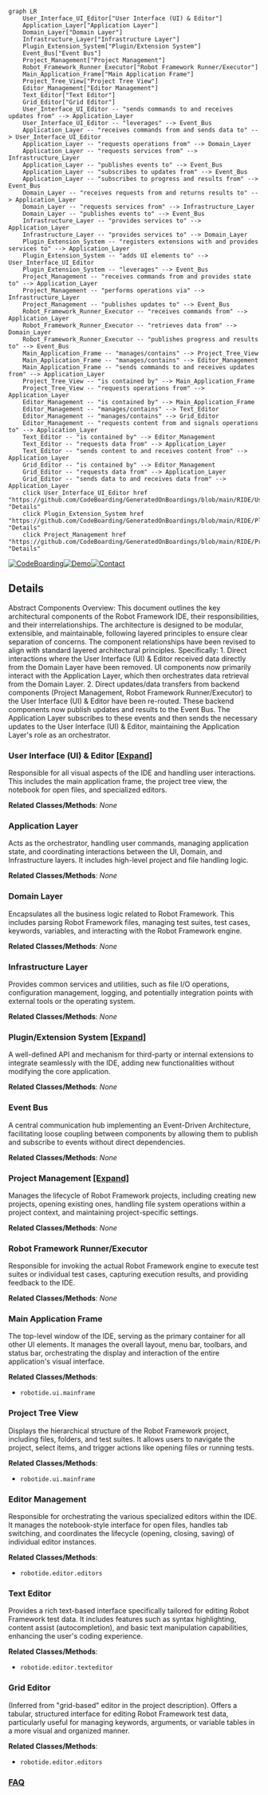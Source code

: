 ```mermaid
graph LR
    User_Interface_UI_Editor["User Interface (UI) & Editor"]
    Application_Layer["Application Layer"]
    Domain_Layer["Domain Layer"]
    Infrastructure_Layer["Infrastructure Layer"]
    Plugin_Extension_System["Plugin/Extension System"]
    Event_Bus["Event Bus"]
    Project_Management["Project Management"]
    Robot_Framework_Runner_Executor["Robot Framework Runner/Executor"]
    Main_Application_Frame["Main Application Frame"]
    Project_Tree_View["Project Tree View"]
    Editor_Management["Editor Management"]
    Text_Editor["Text Editor"]
    Grid_Editor["Grid Editor"]
    User_Interface_UI_Editor -- "sends commands to and receives updates from" --> Application_Layer
    User_Interface_UI_Editor -- "leverages" --> Event_Bus
    Application_Layer -- "receives commands from and sends data to" --> User_Interface_UI_Editor
    Application_Layer -- "requests operations from" --> Domain_Layer
    Application_Layer -- "requests services from" --> Infrastructure_Layer
    Application_Layer -- "publishes events to" --> Event_Bus
    Application_Layer -- "subscribes to updates from" --> Event_Bus
    Application_Layer -- "subscribes to progress and results from" --> Event_Bus
    Domain_Layer -- "receives requests from and returns results to" --> Application_Layer
    Domain_Layer -- "requests services from" --> Infrastructure_Layer
    Domain_Layer -- "publishes events to" --> Event_Bus
    Infrastructure_Layer -- "provides services to" --> Application_Layer
    Infrastructure_Layer -- "provides services to" --> Domain_Layer
    Plugin_Extension_System -- "registers extensions with and provides services to" --> Application_Layer
    Plugin_Extension_System -- "adds UI elements to" --> User_Interface_UI_Editor
    Plugin_Extension_System -- "leverages" --> Event_Bus
    Project_Management -- "receives commands from and provides state to" --> Application_Layer
    Project_Management -- "performs operations via" --> Infrastructure_Layer
    Project_Management -- "publishes updates to" --> Event_Bus
    Robot_Framework_Runner_Executor -- "receives commands from" --> Application_Layer
    Robot_Framework_Runner_Executor -- "retrieves data from" --> Domain_Layer
    Robot_Framework_Runner_Executor -- "publishes progress and results to" --> Event_Bus
    Main_Application_Frame -- "manages/contains" --> Project_Tree_View
    Main_Application_Frame -- "manages/contains" --> Editor_Management
    Main_Application_Frame -- "sends commands to and receives updates from" --> Application_Layer
    Project_Tree_View -- "is contained by" --> Main_Application_Frame
    Project_Tree_View -- "requests operations from" --> Application_Layer
    Editor_Management -- "is contained by" --> Main_Application_Frame
    Editor_Management -- "manages/contains" --> Text_Editor
    Editor_Management -- "manages/contains" --> Grid_Editor
    Editor_Management -- "requests content from and signals operations to" --> Application_Layer
    Text_Editor -- "is contained by" --> Editor_Management
    Text_Editor -- "requests data from" --> Application_Layer
    Text_Editor -- "sends content to and receives content from" --> Application_Layer
    Grid_Editor -- "is contained by" --> Editor_Management
    Grid_Editor -- "requests data from" --> Application_Layer
    Grid_Editor -- "sends data to and receives data from" --> Application_Layer
    click User_Interface_UI_Editor href "https://github.com/CodeBoarding/GeneratedOnBoardings/blob/main/RIDE/User_Interface_UI_Editor.md" "Details"
    click Plugin_Extension_System href "https://github.com/CodeBoarding/GeneratedOnBoardings/blob/main/RIDE/Plugin_Extension_System.md" "Details"
    click Project_Management href "https://github.com/CodeBoarding/GeneratedOnBoardings/blob/main/RIDE/Project_Management.md" "Details"
```

[![CodeBoarding](https://img.shields.io/badge/Generated%20by-CodeBoarding-9cf?style=flat-square)](https://github.com/CodeBoarding/CodeBoarding)[![Demo](https://img.shields.io/badge/Try%20our-Demo-blue?style=flat-square)](https://www.codeboarding.org/demo)[![Contact](https://img.shields.io/badge/Contact%20us%20-%20contact@codeboarding.org-lightgrey?style=flat-square)](mailto:contact@codeboarding.org)

## Details

Abstract Components Overview: This document outlines the key architectural components of the Robot Framework IDE, their responsibilities, and their interrelationships. The architecture is designed to be modular, extensible, and maintainable, following layered principles to ensure clear separation of concerns. The component relationships have been revised to align with standard layered architectural principles. Specifically: 1. Direct interactions where the User Interface (UI) & Editor received data directly from the Domain Layer have been removed. UI components now primarily interact with the Application Layer, which then orchestrates data retrieval from the Domain Layer. 2. Direct updates/data transfers from backend components (Project Management, Robot Framework Runner/Executor) to the User Interface (UI) & Editor have been re-routed. These backend components now publish updates and results to the Event Bus. The Application Layer subscribes to these events and then sends the necessary updates to the User Interface (UI) & Editor, maintaining the Application Layer's role as an orchestrator.

### User Interface (UI) & Editor [[Expand]](./User_Interface_UI_Editor.md)
Responsible for all visual aspects of the IDE and handling user interactions. This includes the main application frame, the project tree view, the notebook for open files, and specialized editors.


**Related Classes/Methods**: _None_

### Application Layer
Acts as the orchestrator, handling user commands, managing application state, and coordinating interactions between the UI, Domain, and Infrastructure layers. It includes high-level project and file handling logic.


**Related Classes/Methods**: _None_

### Domain Layer
Encapsulates all the business logic related to Robot Framework. This includes parsing Robot Framework files, managing test suites, test cases, keywords, variables, and interacting with the Robot Framework engine.


**Related Classes/Methods**: _None_

### Infrastructure Layer
Provides common services and utilities, such as file I/O operations, configuration management, logging, and potentially integration points with external tools or the operating system.


**Related Classes/Methods**: _None_

### Plugin/Extension System [[Expand]](./Plugin_Extension_System.md)
A well-defined API and mechanism for third-party or internal extensions to integrate seamlessly with the IDE, adding new functionalities without modifying the core application.


**Related Classes/Methods**: _None_

### Event Bus
A central communication hub implementing an Event-Driven Architecture, facilitating loose coupling between components by allowing them to publish and subscribe to events without direct dependencies.


**Related Classes/Methods**: _None_

### Project Management [[Expand]](./Project_Management.md)
Manages the lifecycle of Robot Framework projects, including creating new projects, opening existing ones, handling file system operations within a project context, and maintaining project-specific settings.


**Related Classes/Methods**: _None_

### Robot Framework Runner/Executor
Responsible for invoking the actual Robot Framework engine to execute test suites or individual test cases, capturing execution results, and providing feedback to the IDE.


**Related Classes/Methods**: _None_

### Main Application Frame
The top-level window of the IDE, serving as the primary container for all other UI elements. It manages the overall layout, menu bar, toolbars, and status bar, orchestrating the display and interaction of the entire application's visual interface.


**Related Classes/Methods**:

- `robotide.ui.mainframe`


### Project Tree View
Displays the hierarchical structure of the Robot Framework project, including files, folders, and test suites. It allows users to navigate the project, select items, and trigger actions like opening files or running tests.


**Related Classes/Methods**:

- `robotide.ui.mainframe`


### Editor Management
Responsible for orchestrating the various specialized editors within the IDE. It manages the notebook-style interface for open files, handles tab switching, and coordinates the lifecycle (opening, closing, saving) of individual editor instances.


**Related Classes/Methods**:

- `robotide.editor.editors`


### Text Editor
Provides a rich text-based interface specifically tailored for editing Robot Framework test data. It includes features such as syntax highlighting, content assist (autocompletion), and basic text manipulation capabilities, enhancing the user's coding experience.


**Related Classes/Methods**:

- `robotide.editor.texteditor`


### Grid Editor
(Inferred from "grid-based" editor in the project description). Offers a tabular, structured interface for editing Robot Framework test data, particularly useful for managing keywords, arguments, or variable tables in a more visual and organized manner.


**Related Classes/Methods**:

- `robotide.editor.editors`




### [FAQ](https://github.com/CodeBoarding/GeneratedOnBoardings/tree/main?tab=readme-ov-file#faq)
